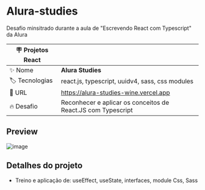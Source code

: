 # Alura-studies

Desafio minsitrado durante a aula de "Escrevendo React com Typescript" da Alura

| :placard: Projetos React |     |
| -------------  | --- |
| :sparkles: Nome        | **Alura Studies**
| :label: Tecnologias | react.js, typescript, uuidv4, sass, css modules
| :rocket: URL         | https://alura-studies-wine.vercel.app
| :fire: Desafio     |  Reconhecer e aplicar os conceitos de React.JS com Typescript

## Preview

![image](https://github.com/NicholasAntonio/alura-studies/assets/132156803/56c59db2-3c79-46dc-9b22-85c296a7bb76)



## Detalhes do projeto

- Treino e aplicação de: useEffect, useState, interfaces, module Css, Sass

